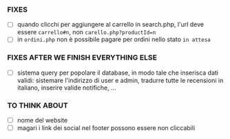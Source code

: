### FIXES

- [ ] quando clicchi per aggiungere al carrello in search.php, l'url deve essere `carrello#n`, non `carello.php?productId=n`
- [ ] in `ordini.php` non è possibile pagare per ordini nello stato `in attesa`

### FIXES AFTER WE FINISH EVERYTHING ELSE

- [ ] sistema query per popolare il database, in modo tale che inserisca dati validi: sistemare l'indirizzo di user e admin, tradurre tutte le recensioni in italiano, inserire valide notifiche, ...

### TO THINK ABOUT

- [ ] nome del website
- [ ] magari i link dei social nel footer possono essere non cliccabili
